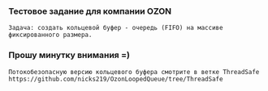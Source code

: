 ### Тестовое задание для компании OZON
```console
Задача: создать кольцевой буфер - очередь (FIFO) на массиве фиксированного размера.
```
### Прошу минутку внимания =)
```console
Потокобезопасную версию кольцевого буфера смотрите в ветке ThreadSafe 
https://github.com/nicks219/OzonLoopedQueue/tree/ThreadSafe
```
